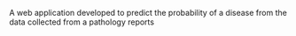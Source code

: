 A web application developed to predict the probability of a disease from the data collected from a pathology reports
